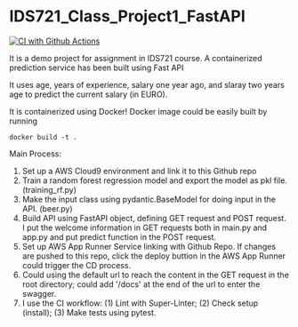 # IDS721_Class_Project1_FastAPI
[![CI with Github Actions](https://github.com/nansuwang/IDS721_Class_Project1_FastAPI/actions/workflows/main.yml/badge.svg)](https://github.com/nansuwang/IDS721_Class_Project1_FastAPI/actions/workflows/main.yml)

It is a demo project for assignment in IDS721 course.
A containerized prediction service has been built using Fast API

It uses age, years of experience, salary one year ago, and slaray two years age to predict the current salary (in EURO).

It is containerized using Docker! Docker image could be easily built by running
```shell
docker build -t .
```

Main Process:
1. Set up a AWS Cloud9 environment and link it to this Github repo
2. Train a random forest regression model and export the model as pkl file. (training_rf.py)
3. Make the input class using pydantic.BaseModel for doing input in the API. (beer.py)
4. Build API using FastAPI object, defining GET request and POST request. I put the welcome information in GET requests both in main.py and app.py and put predict function in the POST request.
5. Set up AWS App Runner Service linking with Github Repo. If changes are pushed to this repo, click the deploy buttion in the AWS App Runner could trigger the CD process.
6. Could using the default url to reach the content in the GET request in the root directory; could add '/docs' at the end of the url to enter the swagger.
7. I use the CI workflow: (1) Lint with Super-Linter; (2) Check setup (install); (3) Make tests using pytest.
